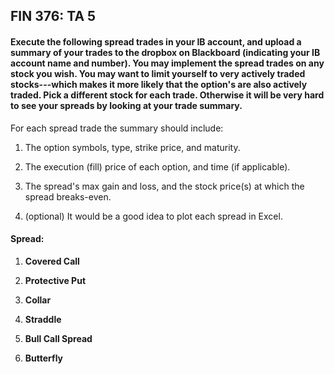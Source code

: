 ## FIN 376: TA 5

#### Execute the following spread trades in your IB account, and upload a summary of your trades to the dropbox on Blackboard (indicating your IB account name and number).  You may implement the spread trades **on any stock you wish**.  You may want to limit yourself to very actively traded stocks---which makes it more likely that the option's are also actively traded.  **Pick a different stock for each trade.**  Otherwise it will be very hard to see your spreads by looking at your trade summary.

For each spread trade the summary should include:

1.  The option symbols, type, strike price, and maturity.

2.  The execution (fill) price of each option, and time (if applicable).

3.  The spread's max gain and loss, and the stock price(s) at which the spread breaks-even.

4.  (optional) It would be a good idea to plot each spread in Excel.

#### Spread:

1.  **Covered Call**

2.  **Protective Put**

3.  **Collar**

4.  **Straddle**

5.  **Bull Call Spread**

6.  **Butterfly**
